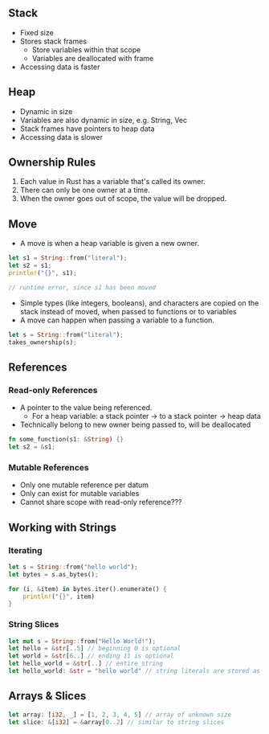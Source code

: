 ## Stack
- Fixed size
- Stores stack frames
	- Store variables within that scope
	- Variables are deallocated with frame
- Accessing data is faster

## Heap
- Dynamic in size
- Variables are also dynamic in size, e.g. String, Vec
- Stack frames have pointers to heap data
- Accessing data is slower

## Ownership Rules
1. Each value in Rust has a variable that's called its owner.
2. There can only be one owner at a time.
3. When the owner goes out of scope, the value will be dropped.

## Move
- A move is when a heap variable is given a new owner.
```rust
let s1 = String::from("literal");
let s2 = s1;
println!("{}", s1);

// runtime error, since s1 has been moved
```
- Simple types (like integers, booleans), and characters are copied on the stack instead of moved, when passed to functions or to variables
- A move can happen when passing a variable to a function.
```rust
let s = String::from("literal");
takes_ownership(s);
```

## References
### Read-only References
- A pointer to the value being referenced.
	- For a heap variable: a stack pointer -> to a stack pointer -> heap data
- Technically belong to new owner being passed to, will be deallocated
```rust
fn some_function(s1: &String) {}
let s2 = &s1;
```

### Mutable References
- Only one mutable reference per datum
- Only can exist for mutable variables
- Cannot share scope with read-only reference???

## Working with Strings
### Iterating
```rust
let s = String::from("hello world");
let bytes = s.as_bytes();

for (i, &item) in bytes.iter().enumerate() {
	println!("{}", item)
}
```

### String Slices
```rust
let mut s = String::from("Hello World!");
let hello = &str[..5] // beginning 0 is optional
let world = &str[6..] // ending 11 is optional
let hello_world = &str[..] // entire string
let hello_world: &str = "hello world" // string literals are stored as &str
```

## Arrays & Slices
```rust
let array: [i32, _] = [1, 2, 3, 4, 5] // array of unknown size
let slice: &[i32] = &array[0..2] // similar to string slices
```
